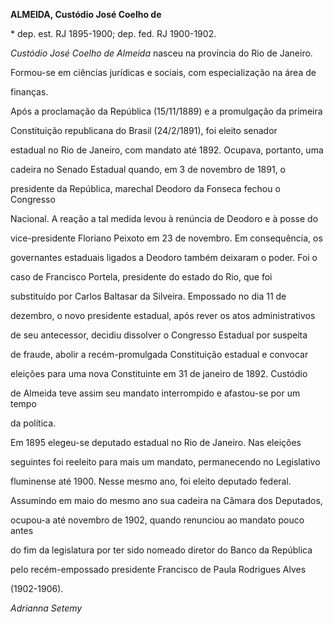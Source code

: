 **ALMEIDA, Custódio José Coelho de**



\* dep. est. RJ 1895-1900; dep. fed. RJ 1900-1902.



*Custódio José Coelho de Almeida* nasceu na província do Rio de Janeiro.



Formou-se em ciências jurídicas e sociais, com especialização na área de

finanças.



Após a proclamação da República (15/11/1889) e a promulgação da primeira

Constituição republicana do Brasil (24/2/1891), foi eleito senador

estadual no Rio de Janeiro, com mandato até 1892. Ocupava, portanto, uma

cadeira no Senado Estadual quando, em 3 de novembro de 1891, o

presidente da República, marechal Deodoro da Fonseca fechou o Congresso

Nacional. A reação a tal medida levou à renúncia de Deodoro e à posse do

vice-presidente Floriano Peixoto em 23 de novembro. Em consequência, os

governantes estaduais ligados a Deodoro também deixaram o poder. Foi o

caso de Francisco Portela, presidente do estado do Rio, que foi

substituído por Carlos Baltasar da Silveira. Empossado no dia 11 de

dezembro, o novo presidente estadual, após rever os atos administrativos

de seu antecessor, decidiu dissolver o Congresso Estadual por suspeita

de fraude, abolir a recém-promulgada Constituição estadual e convocar

eleições para uma nova Constituinte em 31 de janeiro de 1892. Custódio

de Almeida teve assim seu mandato interrompido e afastou-se por um tempo

da política.



Em 1895 elegeu-se deputado estadual no Rio de Janeiro. Nas eleições

seguintes foi reeleito para mais um mandato, permanecendo no Legislativo

fluminense até 1900. Nesse mesmo ano, foi eleito deputado federal.

Assumindo em maio do mesmo ano sua cadeira na Câmara dos Deputados,

ocupou-a até novembro de 1902, quando renunciou ao mandato pouco antes

do fim da legislatura por ter sido nomeado diretor do Banco da República

pelo recém-empossado presidente Francisco de Paula Rodrigues Alves

(1902-1906).



*Adrianna Setemy*




